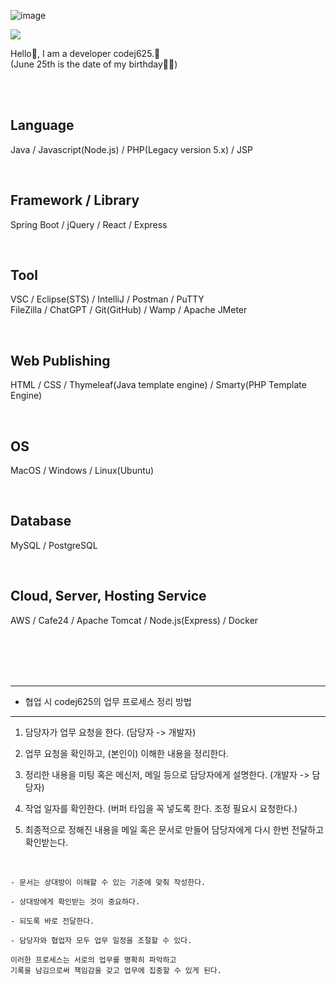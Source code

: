 ![image](https://github.com/codej625/codej625/assets/77843136/d315926d-00d5-46a2-b2b4-20d715ad2147)<br />

<img src="https://capsule-render.vercel.app/api?type=wave&color=auto&height=300&section=header&text=codej625%20&fontSize=90" />

<br />

Hello👋, I am a developer codej625.🙂<br />
(June 25th is the date of my birthday🎂🎉)

<br /><br />

## Language
Java / Javascript(Node.js) / PHP(Legacy version 5.x) / JSP

<br />

## Framework / Library
Spring Boot / jQuery / React / Express

<br />

## Tool
VSC / Eclipse(STS) / IntelliJ / Postman / PuTTY<br /> 
FileZilla / ChatGPT / Git(GitHub) / Wamp / Apache JMeter

<br />

## Web Publishing
HTML / CSS / Thymeleaf(Java template engine) / Smarty(PHP Template Engine)

<br />

## OS
MacOS / Windows / Linux(Ubuntu)

<br />

## Database
MySQL / PostgreSQL

<br />

## Cloud, Server, Hosting Service
AWS / Cafe24 / Apache Tomcat / Node.js(Express) / Docker


<br /><br /><br /><br />

---

* 협업 시 codej625의 업무 프로세스 정리 방법

---

1. 담당자가 업무 요청을 한다. (담당자 -> 개발자)

3. 업무 요청을 확인하고, (본인이) 이해한 내용을 정리한다.
 
4. 정리한 내용을 미팅 혹은 메신저, 메일 등으로 담당자에게 설명한다. (개발자 -> 담당자)
 
5. 작업 일자를 확인한다. (버퍼 타임을 꼭 넣도록 한다. 조정 필요시 요청한다.)
 
6. 최종적으로 정해진 내용을 메일 혹은 문서로 만들어 담당자에게 다시 한번 전달하고 확인받는다.

<br />

```
- 문서는 상대방이 이해할 수 있는 기준에 맞춰 작성한다.

- 상대방에게 확인받는 것이 중요하다.

- 되도록 바로 전달한다.

- 담당자와 협업자 모두 업무 일정을 조절할 수 있다.

이러한 프로세스는 서로의 업무를 명확히 파악하고
기록을 남김으로써 책임감을 갖고 업무에 집중할 수 있게 된다.
```
